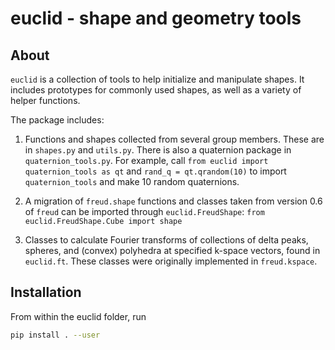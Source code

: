# euclid - shape and geometry tools

## About

`euclid` is a collection of tools to help initialize and manipulate shapes. It includes prototypes for commonly used shapes, as well as a variety of helper functions.

The package includes:

1. Functions and shapes collected from several group members. These are in `shapes.py` and `utils.py`. There is also a quaternion package in `quaternion_tools.py`. For example, call `from euclid import quaternion_tools as qt` and `rand_q = qt.qrandom(10)` to import `quaternion_tools` and make 10 random quaternions.

2. A migration of `freud.shape` functions and classes taken from version 0.6 of `freud` can be imported through `euclid.FreudShape`: `from euclid.FreudShape.Cube import shape`

3. Classes to calculate Fourier transforms of collections of delta peaks, spheres, and (convex) polyhedra at specified k-space vectors, found in `euclid.ft`. These classes were originally implemented in `freud.kspace`.

## Installation

From within the euclid folder, run

```bash
pip install . --user
```
